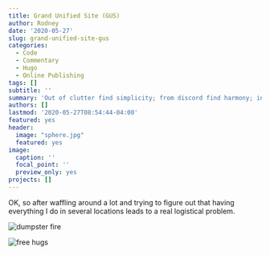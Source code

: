```yaml
---
title: Grand Unified Site (GUS)
author: Rodney
date: '2020-05-27'
slug: grand-unified-site-gus
categories:
  - Code
  - Commentary
  - Hugo
  - Online Publishing
tags: []
subtitle: ''
summary: 'Out of clutter find simplicity; from discord find harmony; in the middle of difficulty lies opportunity. ~ A. Einstein'
authors: []
lastmod: '2020-05-27T08:54:44-04:00'
featured: yes
header:
  image: "sphere.jpg"
  featured: yes
image: 
  caption: ''
  focal_point: ''
  preview_only: yes
projects: []
---
```



OK, so after waffling around a lot and trying to figure out that having everything I do in several locations leads to a real logistical problem.

![dumpster fire](https://live.staticflickr.com/65535/49946218493_7eb444f759_c_d.jpg)





![free hugs](https://live.staticflickr.com/65535/49946184783_a68c31fe81_c_d.jpg)

